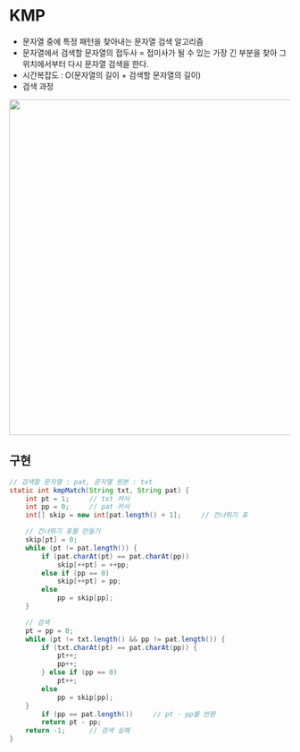 # KMP
- 문자열 중에 특정 패턴을 찾아내는 문자열 검색 알고리즘
- 문자열에서 검색할 문자열의 접두사 = 접미사가 될 수 있는 가장 긴 부분을 찾아 그 위치에서부터 다시 문자열 검색을 한다.
- 시간복잡도 : O(문자열의 길이 + 검색할 문자열의 길이)
- 검색 과정
<p align="center"><img src = "https://github.com/qlalzl9/TIL/blob/master/Algorithm/img/KMP_1.jpg" width="600px"></p>

## 구현
```java
// 검색할 문자열 : pat, 문자열 원본 : txt
static int kmpMatch(String txt, String pat) {
	int pt = 1;		// txt 커서
	int pp = 0;		// pat 커서
	int[] skip = new int[pat.length() + 1];		// 건너뛰기 표

	// 건너뛰기 표를 만들기
	skip[pt] = 0;
	while (pt != pat.length()) {
		if (pat.charAt(pt) == pat.charAt(pp))
			skip[++pt] = ++pp;
		else if (pp == 0)
			skip[++pt] = pp;
		else
			pp = skip[pp];
	}

	// 검색
	pt = pp = 0;
	while (pt != txt.length() && pp != pat.length()) {
		if (txt.charAt(pt) == pat.charAt(pp)) {
			pt++;
			pp++;
		} else if (pp == 0)
			pt++;
		else
			pp = skip[pp];
	}
		if (pp == pat.length())		// pt - pp를 반환
		return pt - pp;
	return -1;		// 검색 실패
}
```
